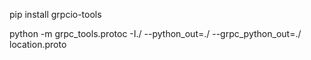 pip install grpcio-tools

python -m grpc_tools.protoc -I./ --python_out=./ --grpc_python_out=./ location.proto